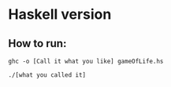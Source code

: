 

# Haskell version



## How to run:
`ghc -o [Call it what you like] gameOfLife.hs`

`./[what you called it]`
